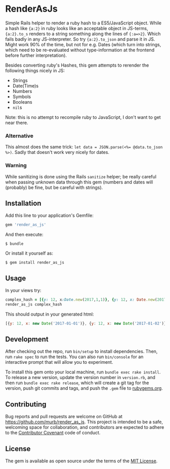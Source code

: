 # RenderAsJs

Simple Rails helper to render a ruby hash to a ES5/JavaScript object. While a hash like `{a:2}` in ruby looks like an acceptable object in JS-terms, `{a:2}.to_s`
renders to a string something along the lines of `{:a=>2}`. Which fails badly in any JS-interpreter. So try `{a:2}.to_json` and parse it in JS. Might work 90% of
the time, but not for e.g. Dates (which turn into strings, which need to be re-evaluated without type-information at the frontend before further interpretation).

Besides converting ruby's Hashes, this gem attempts to rerender the following things nicely in JS:

- Strings
- Date(Time)s
- Numbers
- Symbols
- Booleans
- `nil`s

Note: this is no attempt to recompile ruby to JavaScript, I don't want to get near there.

### Alternative

This almost does the same trick: `let data = JSON.parse(<%= @data.to_json %>)`. Sadly that doesn't work very nicely for dates.

### Warning

While sanitizing is done using the Rails `sanitize` helper; be really careful when passing unknown data through this gem (numbers and dates will (probably) be fine, but be careful with strings).

## Installation

Add this line to your application's Gemfile:

```ruby
gem 'render_as_js'
```

And then execute:

    $ bundle

Or install it yourself as:

    $ gem install render_as_js

## Usage

In your views try:

```ruby
complex_hash = [{y: 12, x:Date.new(2017,1,1)}, {y: 12, x: Date.new(2017,1,2)}]
render_as_js complex_hash
```

This should output in your generated html:

```javascript
[{y: 12, x: new Date('2017-01-01')}, {y: 12, x: new Date('2017-01-02')}]
```

## Development

After checking out the repo, run `bin/setup` to install dependencies. Then, run `rake spec` to run the tests. You can also run `bin/console` for an interactive prompt that will allow you to experiment.

To install this gem onto your local machine, run `bundle exec rake install`. To release a new version, update the version number in `version.rb`, and then run `bundle exec rake release`, which will create a git tag for the version, push git commits and tags, and push the `.gem` file to [rubygems.org](https://rubygems.org).

## Contributing

Bug reports and pull requests are welcome on GitHub at https://github.com/murb/render_as_js. This project is intended to be a safe, welcoming space for collaboration, and contributors are expected to adhere to the [Contributor Covenant](http://contributor-covenant.org) code of conduct.


## License

The gem is available as open source under the terms of the [MIT License](http://opensource.org/licenses/MIT).

